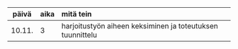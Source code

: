 | päivä | aika | mitä tein  |
| :----:|:-----| :-----|
| 10.11. | 3    | harjoitustyön aiheen keksiminen ja toteutuksen tuunnittelu |
